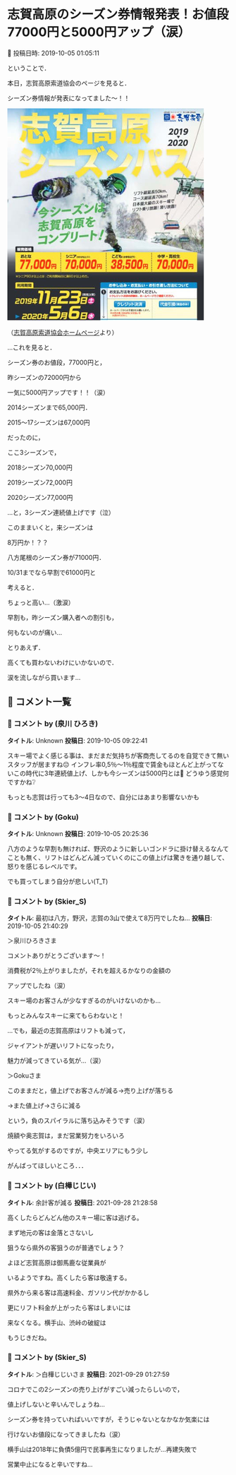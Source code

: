 # 志賀高原のシーズン券情報発表！お値段77000円と5000円アップ（涙）

📅 投稿日時: 2019-10-05 01:05:11

ということで．


本日，志賀高原索道協会のページを見ると．


シーズン券情報が発表になってました～！！




![4a8dccd42ac34be259d668e9792953b6.jpg](images/4a8dccd42ac34be259d668e9792953b6.jpg)




（[志賀高原索道協会ホームページ](https://www.shigakogen-ski.com/uploads/2019-2020_seazon_pass.pdf)より）





…これを見ると．


シーズン券のお値段，77000円と，


昨シーズンの72000円から


一気に5000円アップです！！（涙）





2014シーズンまで65,000円．


2015～17シーズンは67,000円


だったのに，


ここ3シーズンで，


2018シーズン70,000円


2019シーズン72,000円


2020シーズン77,000円


…と，3シーズン連続値上げです（泣）





このままいくと，来シーズンは


8万円か！？？





八方尾根のシーズン券が71000円．


10/31までなら早割で61000円と


考えると．


ちょっと高い…（激涙）





早割も，昨シーズン購入者への割引も，


何もないのが痛い…





とりあえず．


高くても買わないわけにいかないので．


涙を流しながら買います…

## 💬 コメント一覧

### 💬 コメント by (泉川 ひろき)
**タイトル**: Unknown
**投稿日**: 2019-10-05 09:22:41

スキー場でよく感じる事は、まだまだ気持ちが客商売してるのを自覚できて無いスタッフが居ますね😔 インフレ率0,5％～1％程度で賃金もほとんど上がってないこの時代に3年連続値上げ、しかも今シーズンは5000円とは😤 どうゆう感覚何ですかね❔

もっとも志賀は行っても3～4日なので、自分にはあまり影響ないかも

### 💬 コメント by (Goku)
**タイトル**: Unknown
**投稿日**: 2019-10-05 20:25:36

八方のような早割も無ければ、野沢のように新しいゴンドラに掛け替えるなんてことも無く、リフトはどんどん減っていくのにこの値上げは驚きを通り越して、怒りを感じるレベルです。

でも買ってしまう自分が悲しい(T_T)

### 💬 コメント by (Skier_S)
**タイトル**: 最初は八方，野沢，志賀の3山で使えて8万円でしたね…
**投稿日**: 2019-10-05 21:40:29

＞泉川ひろきさま

コメントありがとうございます～！

消費税が2％上がりましたが，それを超えるかなりの金額の

アップでしたね（涙）

スキー場のお客さんが少なすぎるのがいけないのかも…

もっとみんなスキーに来てもらわないと！

…でも，最近の志賀高原はリフトも減って，

ジャイアントが遅いリフトになったり，

魅力が減ってきている気が…（涙）



＞Gokuさま

このままだと，値上げでお客さんが減る→売り上げが落ちる

→また値上げ→さらに減る

という，負のスパイラルに落ち込みそうです（涙）

焼額や奥志賀は，まだ営業努力をいろいろ

やってる気がするのですが，中央エリアにもう少し

がんばってほしいところ．．．

### 💬 コメント by (白樺じじい)
**タイトル**: 余計客が減る
**投稿日**: 2021-09-28 21:28:58

高くしたらどんどん他のスキー場に客は逃げる。

まず地元の客は金落とさないし

狙うなら県外の客狙うのが普通でしょう？

よほど志賀高原は御馬鹿な従業員が

いるようですね。高くしたら客は敬遠する。

県外から来る客は高速料金、ガソリン代がかかるし

更にリフト料金が上がったら客はしまいには

来なくなる。横手山、渋峠の破綻は

もうじきだね。

### 💬 コメント by (Skier_S)
**タイトル**: ＞白樺じじいさま
**投稿日**: 2021-09-29 01:27:59

コロナでこの2シーズンの売り上げがすごい減ったらしいので，

値上げしないと辛いんでしょうね…

シーズン券を持っていればいいですが，そうじゃないとなかなか気楽には

行けないお値段になってきましたね（涙）



横手山は2018年に負債5億円で民事再生になりましたが…再建失敗で

営業中止になると辛いですね…

